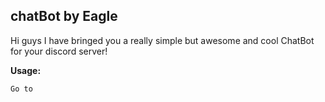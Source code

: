## chatBot by Eagle

Hi guys I have bringed you a really simple but awesome and cool ChatBot for your discord server!

**Usage:**
```
Go to 
```
